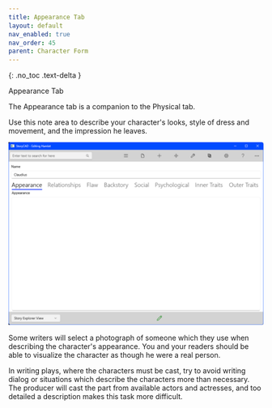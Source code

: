 ```yaml
---
title: Appearance Tab
layout: default
nav_enabled: true
nav_order: 45
parent: Character Form
---
```

{: .no_toc .text-delta }

Appearance Tab

The Appearance tab is a companion to the Physical tab.

Use this note area to describe your character's looks, style of dress and movement, and the impression he leaves.  


![](../media/CharAppearanceTab.png)


Some writers  will select a photograph of someone which they use when describing the character's appearance.  You and your readers should be able to visualize the character as though he were a real person.

In writing plays, where the characters must be cast, try to avoid writing dialog or situations which describe the characters more than necessary.  The producer will cast the part from available actors and actresses, and too detailed a description makes this task more difficult.

